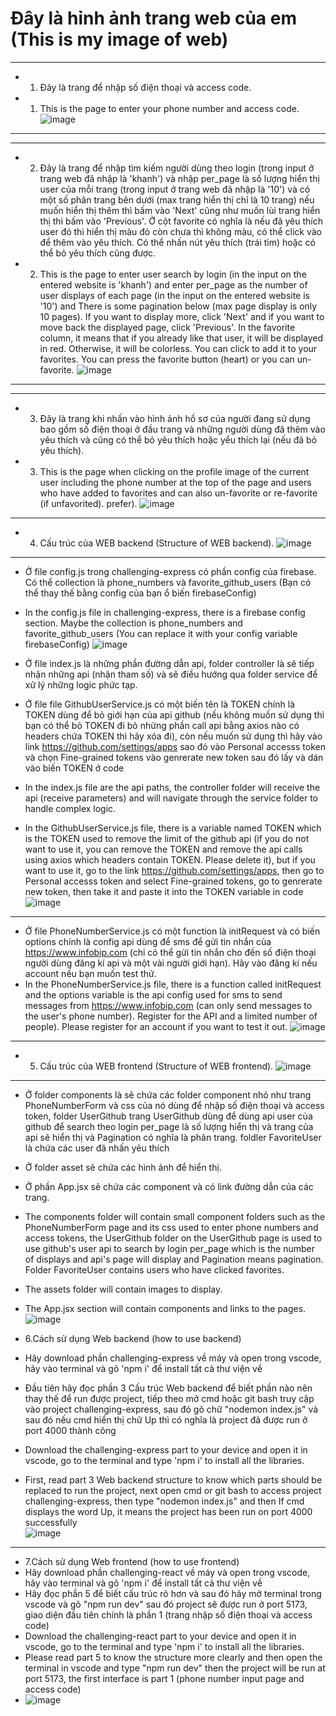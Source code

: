 # Đây là hỉnh ảnh trang web của em (This is my image of web)

*****************************************************************************************************************************************************
- 1. Đây là trang để nhập số điện thoại và access code.
- 1. This is the page to enter your phone number and access code.
![image](https://github.com/hoofkhanh/challenging-project/assets/124868697/5ee9d1ee-ff1b-4a18-b318-e52170bffde2)
*****************************************************************************************************************************************************

*****************************************************************************************************************************************************
- 2. Đây là trang để nhập tìm kiếm người dùng theo login (trong input ở trang web đã nhập là 'khanh') và nhập per_page là số lượng hiển thị user của mỗi trang (trong input ở trang web đã nhập là '10') và có một số phân trang bên dưới (max trang hiển thị chỉ là 10 trang) nếu muốn hiển thị thêm thì bấm vào 'Next' cũng như muốn lùi trang hiển thị thì bấm vào 'Previous'. Ở cột favorite có nghĩa là nếu đã yêu thích user đó thì hiển thị màu đỏ còn chưa thì không màu, có thể click vào để thêm vào yêu thích. Có thể nhấn nút yêu thích (trái tim) hoặc có thể bỏ yêu thích cũng được.
- 2. This is the page to enter user search by login (in the input on the entered website is 'khanh') and enter per_page as the number of user displays of each page (in the input on the entered website is '10') and There is some pagination below (max page display is only 10 pages). If you want to display more, click 'Next' and if you want to move back the displayed page, click 'Previous'. In the favorite column, it means that if you already like that user, it will be displayed in red. Otherwise, it will be colorless. You can click to add it to your favorites. You can press the favorite button (heart) or you can un-favorite.
![image](https://github.com/hoofkhanh/challenging-project/assets/124868697/71d9b78a-d441-45f0-876d-e9e340cb30fb)
*****************************************************************************************************************************************************

*****************************************************************************************************************************************************
- 3. Đây là trang khi nhấn vào hình ảnh hồ sơ của người đang sử dụng bao gồm số điện thoại ở đầu trang và những người dùng đã thêm vào yêu thích và cũng có thể bỏ yêu thích hoặc yểu thích lại (nếu đã bỏ yêu thích).
- 3. This is the page when clicking on the profile image of the current user including the phone number at the top of the page and users who have added to favorites and can also un-favorite or re-favorite (if unfavorited). prefer).
![image](https://github.com/hoofkhanh/challenging-project/assets/124868697/a51585ce-1c08-456e-8380-3a5b379332bd)
*****************************************************************************************************************************************************

- 4. Cấu trúc của WEB backend (Structure of WEB backend).
![image](https://github.com/hoofkhanh/challenging-project/assets/124868697/d61d6dc1-1f6f-489b-bcc3-8ab87185551d)
*****************************************************************************************************************************************************
- Ở file config.js trong challenging-express có phần config của firebase. Có thể collection là phone_numbers và favorite_github_users (Bạn có thể thay thế bằng config của bạn ổ biến firebaseConfig)
- In the config.js file in challenging-express, there is a firebase config section. Maybe the collection is phone_numbers and favorite_github_users (You can replace it with your config variable firebaseConfig)
![image](https://github.com/hoofkhanh/challenging-project/assets/124868697/c84f7358-b6b9-47bc-aebb-67475cc76ca8)

- Ở file index.js là những phần đường dẫn api, folder controller là sẽ tiếp nhận những api (nhận tham số) và sẽ điều hướng qua folder service để xử lý những logic phức tạp.
- Ở file file GithubUserService.js có một biến tên là TOKEN chính là TOKEN dùng để bỏ giới hạn của api github (nếu không muốn sử dụng thì bạn có thể bỏ TOKEN đi bỏ nhừng phần call api bằng axios nào có headers chứa TOKEN thì hãy xóa đi), còn nếu muốn sử dụng thì hãy vào link https://github.com/settings/apps sao đó vào Personal accesss token và chọn Fine-grained tokens vào genrerate new token sau đó lấy và dán vào biến TOKEN ở code
- In the index.js file are the api paths, the controller folder will receive the api (receive parameters) and will navigate through the service folder to handle complex logic.
- In the GithubUserService.js file, there is a variable named TOKEN which is the TOKEN used to remove the limit of the github api (if you do not want to use it, you can remove the TOKEN and remove the api calls using axios which headers contain TOKEN. Please delete it), but if you want to use it, go to the link https://github.com/settings/apps, then go to Personal accesss token and select Fine-grained tokens, go to genrerate new token, then take it and paste it into the TOKEN variable in code
![image](https://github.com/hoofkhanh/challenging-project/assets/124868697/5092d5a3-414d-4661-89d8-46c23209b3fa)
*****************************************************************************************************************************************************
 
- Ở file PhoneNumberService.js có một function là initRequest và có biến options chính là config api dùng để sms để gửi tin nhắn của https://www.infobip.com (chỉ có thể gửi tin nhắn cho đến số điện thoại người dùng đăng kí api và một vài người giới hạn). Hãy vào đăng kí nếu account nếu bạn muốn test thử.
- In the PhoneNumberService.js file, there is a function called initRequest and the options variable is the api config used for sms to send messages from https://www.infobip.com (can only send messages to the user's phone number). Register for the API and a limited number of people). Please register for an account if you want to test it out.
![image](https://github.com/hoofkhanh/challenging-project/assets/124868697/258f9871-a665-4492-931b-79ace97f86dd)
*****************************************************************************************************************************************************

- 5. Cấu trúc của WEB frontend (Structure of WEB frontend).
![image](https://github.com/hoofkhanh/challenging-project/assets/124868697/330205f9-a264-4c4d-b894-699ce38b7653)
*****************************************************************************************************************************************************
- Ở folder components là sẽ chứa các folder component nhỏ như trang PhoneNumberForm và css của nó dùng để nhập số điện thoại và access token, folder UserGithub trang UserGithub dùng để dùng api user của github để search theo login per_page là số lượng hiển thị và trang của api sẽ hiển thị và Pagination có nghĩa là phân trang. foldler FavoriteUser là chứa các user đã nhấn yêu thích
- Ở folder asset sẽ chứa các hình ảnh để hiển thị.
- Ở phần App.jsx sẽ chứa các component và có link đường dẫn của các trang.
- The components folder will contain small component folders such as the PhoneNumberForm page and its css used to enter phone numbers and access tokens, the UserGithub folder on the UserGithub page is used to use github's user api to search by login per_page which is the number of displays and api's page will display and Pagination means pagination. Folder FavoriteUser contains users who have clicked favorites.
- The assets folder will contain images to display.
- The App.jsx section will contain components and links to the pages.
![image](https://github.com/hoofkhanh/challenging-project/assets/124868697/52cfa538-2a77-40bd-a063-8517bf52d53e)

- 6.Cách sử dụng Web backend (how to use backend)
- Hãy download phần challenging-express về máy và open trong vscode, hãy vào terminal và gõ 'npm i' để install tất cả thư viện về
- Đầu tiên hãy đọc phần 3 Cấu trúc Web backend để biết phần nào nên thay thế để run được project, tiếp theo mở cmd hoặc git bash truy cập vào project challenging-express, sau đó gõ chữ "nodemon index.js" và sau đó nếu cmd hiển thị chữ Up thì có nghĩa là project đã được run ở port 4000 thành công <br/>
- Download the challenging-express part to your device and open it in vscode, go to the terminal and type 'npm i' to install all the libraries.
- First, read part 3 Web backend structure to know which parts should be replaced to run the project, next open cmd or git bash to access project challenging-express, then type "nodemon index.js" and then If cmd displays the word Up, it means the project has been run on port 4000 successfully <br/>
![image](https://github.com/hoofkhanh/challenging-project/assets/124868697/875fa055-d895-493c-b883-67ca4a3e2d7b)
*****************************************************************************************************************************************************

- 7.Cách sử dụng Web frontend (how to use frontend)
- Hãy download phần challenging-react về máy và open trong vscode, hãy vào terminal và gõ 'npm i' để install tất cả thư viện về
- Hãy đọc phần 5 để biết cấu trúc rõ hơn và sau đó hãy mở terminal trong vscode và gõ "npm run dev" sau đó project sẽ được run ở port 5173, giao diện đầu tiên chính là phần 1 (trang nhập số điện thoại và access code)
- Download the challenging-react part to your device and open it in vscode, go to the terminal and type 'npm i' to install all the libraries.
- Please read part 5 to know the structure more clearly and then open the terminal in vscode and type "npm run dev" then the project will be run at port 5173, the first interface is part 1 (phone number input page and access code)
- ![image](https://github.com/hoofkhanh/challenging-project/assets/124868697/6e77fa4a-2b4b-4f9b-b9ff-a66a2dc86bff)






